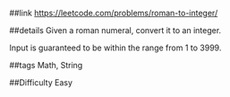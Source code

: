##link
https://leetcode.com/problems/roman-to-integer/

##details
Given a roman numeral, convert it to an integer.

Input is guaranteed to be within the range from 1 to 3999.

##tags
Math, String

##Difficulty
Easy
